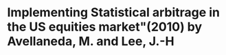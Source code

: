 # Implementing Statistical arbitrage in the US equities market"(2010) by Avellaneda, M. and Lee, J.-H
